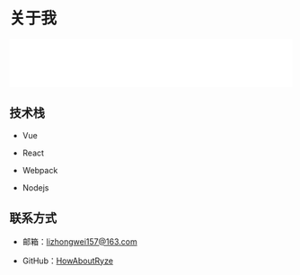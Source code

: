 # 关于我

<div class="music-all-selected-c">
    <!-- 《都选C》音乐播放块 -->
    <iframe frameborder="no" border="0" marginwidth="0" marginheight="0" width=100% height=86 src="//music.163.com/outchain/player?type=2&id=525251275&auto=1&height=66"></iframe>
</div>

## 技术栈

- Vue

- React

- Webpack

- Nodejs

## 联系方式

- 邮箱：<lizhongwei157@163.com>

- GitHub：[HowAboutRyze](https://github.com/HowAboutRyze)

<ParticlesBg/>